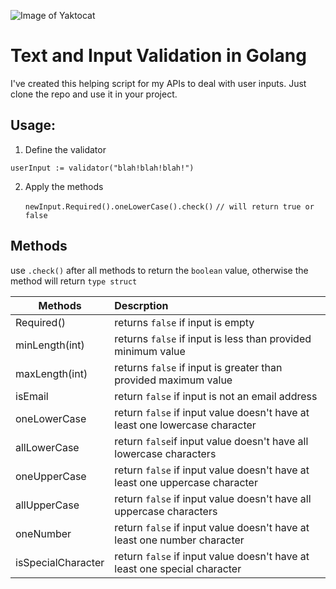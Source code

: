 ![Image of Yaktocat](https://www.devteam.space/wp-content/uploads/2017/03/gopher_head-min.png
)

# Text and Input Validation in Golang

I've created this helping script for my APIs to deal with user inputs. Just clone the repo and use it in your project.

## Usage:

1. Define the validator

  `
  userInput := validator("blah!blah!blah!")
  `

2. Apply the methods

   `newInput.Required().oneLowerCase().check()`     `// will return true or false` 



## Methods

use `.check()` after all methods to return the `boolean` value, otherwise the method will return `type struct`

| Methods            | Descrption                                                   |
| ------------------ | :----------------------------------------------------------- |
| Required()         | returns `false` if input is empty                            |
| minLength(int)     | returns `false` if input is less than provided minimum value |
| maxLength(int)     | returns `false` if input is greater than provided maximum value |
| isEmail            | return `false` if input is not an email address              |
| oneLowerCase       | return `false` if input value doesn't have at least one lowercase character |
| allLowerCase       | return `false`if input value doesn't have all lowercase characters |
| oneUpperCase       | return `false` if input value doesn't have at least one uppercase character |
| allUpperCase       | return `false` if input value doesn't have all uppercase characters |
| oneNumber          | return `false` if input value doesn't have at least one number character |
| isSpecialCharacter | return `false` if input value doesn't have at least one special character |


